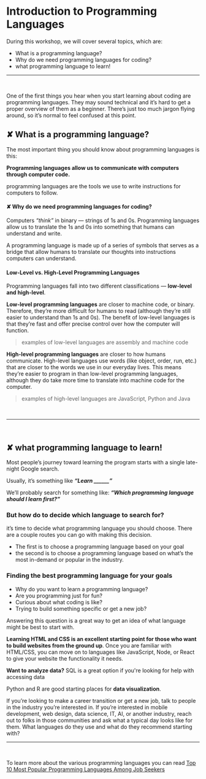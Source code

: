 # Introduction to Programming Languages 

During this workshop, we will cover several topics, which are:

* What is a programming language?
* Why do we need programming languages for coding?
* what programming language to learn! 

---

<br>

One of the first things you hear when you start learning about coding are programming languages. They may sound technical and it’s hard to get a proper overview of them as a beginner. There’s just too much jargon flying around, so it’s normal to feel confused at this point.

## ✘ What is a programming language?

The most important thing you should know about programming languages is this:

**Programming languages allow us to communicate with computers through computer code.**

programming languages are the tools we use to write instructions for computers to follow. 

#### ✘ Why do we need programming languages for coding?

Computers *“think”* in binary — strings of 1s and 0s. Programming languages allow us to translate the 1s and 0s into something that humans can understand and write. 

A programming language is made up of a series of symbols that serves as a bridge that allow humans to translate our thoughts into instructions computers can understand.

#### Low-Level vs. High-Level Programming Languages

Programming languages fall into two different classifications — **low-level and high-level**.

**Low-level programming languages** are closer to machine code, or binary. Therefore, they’re more difficult for humans to read (although they’re still easier to understand than 1s and 0s). The benefit of low-level languages is that they’re fast and offer precise control over how the computer will function.

> examples of low-level languages are assembly and machine code

**High-level programming languages** are closer to how humans communicate. High-level languages use words (like object, order, run, etc.) that are closer to the words we use in our everyday lives. This means they’re easier to program in than low-level programming languages, although they do take more time to translate into machine code for the computer.

> examples of high-level languages are JavaScript, Python and Java

<br>

---

<br>


## ✘ what programming language to learn! 

Most people’s journey toward learning the program starts with a single late-night Google search.

Usually, it’s something like ***“Learn ______”***

We’ll probably search for something like: ***“Which programming language should I learn first?”***

### But how do to decide which language to search for?

it’s time to decide what programming language you should choose. There are a couple routes you can go with making this decision. 
 - The first is to choose a programming language based on your goal 
 -  the second is to choose a programming language based on what’s the most in-demand or popular in the industry.

### Finding the best programming language for your goals

- Why do you want to learn a programming language? 
- Are you programming just for fun? 
- Curious about what coding is like? 
- Trying to build something specific or get a new job?

 Answering this question is a great way to get an idea of what language might be best to start with.

**Learning HTML and CSS is an excellent starting point for those who want to build websites from the ground up**. Once you are familiar with HTML/CSS, you can move on to languages like JavaScript, Node, or React to give your website the functionality it needs. 

**Want to analyze data?** SQL is a great option if you're looking for help with accessing data 

Python and R are good starting places for **data visualization**.

If you’re looking to make a career transition or get a new job, talk to people in the industry you’re interested in. If you’re interested in mobile development, web design, data science, IT, AI, or another industry, reach out to folks in those communities and ask what a typical day looks like for them. What languages do they use and what do they recommend starting with?

---- 
<br>

To learn more about the various programming languages you can read [Top 10 Most Popular Programming Languages Among Job Seekers](https://www.analyticsinsight.net/top-10-most-popular-programming-languages-among-job-seekers/)